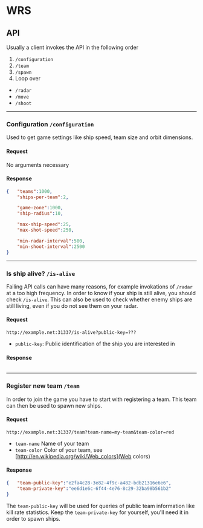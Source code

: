WRS
===





API
---

Usually a client invokes the API in the following order

 1. `/configuration`
 2. `/team`
 3. `/spawn`
 4. Loop over
   * `/radar`
   * `/move`
   * `/shoot`


***


### Configuration `/configuration`

Used to get game settings like ship speed, team size and orbit dimensions.

#### Request

No arguments necessary

#### Response

```json
{	"teams":1000,
	"ships-per-team":2,

	"game-zone":1000,
	"ship-radius":10,

	"max-ship-speed":25,
	"max-shot-speed":250,

	"min-radar-interval":500,
	"min-shoot-interval":2500
}
```


***


### Is ship alive? `/is-alive`

Failing API calls can have many reasons, for example invokations of `/radar` at
a too high frequency. In order to know if your ship is still alive, you should
check `/is-alive`. This can also be used to check whether enemy ships are still
living, even if you do not see them on your radar.

#### Request

`http://example.net:31337/is-alive?public-key=???`

 * `public-key`: Public identification of the ship you are interested in

#### Response

````json
````


***


### Register new team `/team`

In order to join the game you have to start with registering a team. This team
can then be used to spawn new ships.

#### Request

`http://example.net:31337/team?team-name=my-team&team-color=red`

 * `team-name` Name of your team
 * `team-color` Color of your team, see [http://en.wikipedia.org/wiki/Web_colors](Web colors)

#### Response

````json
{	"team-public-key":"e2fa4c28-3e82-4f9c-a482-bdb21316e6e6",
	"team-private-key":"ee6d1e6c-6f44-4e76-8c29-32ba98b561b2"
}
````

The `team-public-key` will be used for queries of public team information like
kill rate statistics. Keep the `team-private-key` for yourself, you'll need it
in order to spawn ships.



